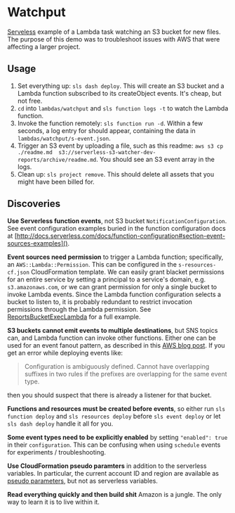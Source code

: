 # Watchput

[Serveless](http://docs.serverless.com) example of a Lambda task watching an S3 bucket for new files. The purpose of this demo was to troubleshoot issues with AWS that were affecting a larger project.

## Usage

1. Set everything up: `sls dash deploy`. This will create an S3 bucket and a Lambda function subscribed to its createObject events. It's cheap, but not free.
1. `cd` into `lambdas/watchput` and `sls function logs -t` to watch the Lambda function.
1. Invoke the function remotely: `sls function run -d`. Within a few seconds, a log entry for should appear, containing the data in `lambdas/watchput/s-event.json`.
1. Trigger an S3 event by uploading a file, such as this readme: `aws s3 cp ./readme.md  s3://serverless-s3-watcher-dev-reports/archive/readme.md`. You should see an S3 event array in the logs.
1. Clean up: `sls project remove`. This should delete all assets that you might have been billed for.

## Discoveries

**Use Serverless function events**, not S3 bucket `NotificationConfiguration`. See event configuration examples buried in the function configuration docs at [http://docs.serverless.com/docs/function-configuration#section-event-sources-examples]().

**Event sources need permission** to trigger a Lambda function; specifically, an `AWS::Lambda::Permission`. This can be configured in the `s-resources-cf.json` CloudFormation template. We can easily grant blacket permissions for an entire service by setting a principal to a service's domain, e.g. `s3.amazonaws.com`, or we can grant permission for only a single bucket to invoke Lambda events. Since the Lambda function configuration selects a bucket to listen to, it is probably redundant to restrict invocation permissions through the Lambda permission. See [ReportsBucketExecLambda](/s-resources-cf.json) for a full example.

**S3 buckets cannot emit events to multiple destinations**, but SNS topics can, and Lambda function can invoke other functions. Either one can be used for an event fanout pattern, as described in this [AWS blog post](https://aws.amazon.com/blogs/compute/fanout-s3-event-notifications-to-multiple-endpoints/). If you get an error while deploying events like:

> Configuration is ambiguously defined. Cannot have overlapping suffixes in two rules if the prefixes are overlapping for the same event type.

then you should suspect that there is already a listener for that bucket.

**Functions and resources must be created before events**, so either run `sls function deploy` and `sls resources deploy` before `sls event deploy` or let `sls dash deploy` handle it all for you.

**Some event types need to be explicitly enabled** by setting `"enabled": true` in their `configuration`. This can be confusing when using `schedule` events for experiments / troubleshooting.

**Use CloudFormation pseudo paramters** in addition to the serverless variables. In particular, the current account ID and region are available as [pseudo parameters](http://docs.aws.amazon.com/AWSCloudFormation/latest/UserGuide/pseudo-parameter-reference.html), but not as serverless variables.

**Read everything quickly and then build shit** Amazon is a jungle. The only way to learn it is to live within it.
